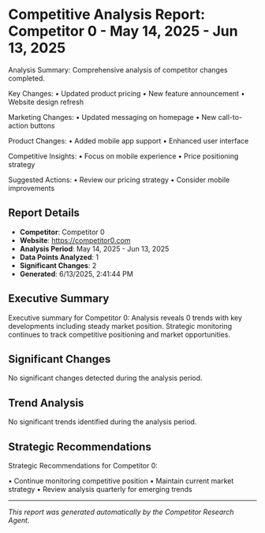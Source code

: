 # Competitive Analysis Report: Competitor 0 - May 14, 2025 - Jun 13, 2025

Analysis Summary:
Comprehensive analysis of competitor changes completed.

Key Changes:
• Updated product pricing
• New feature announcement
• Website design refresh

Marketing Changes:
• Updated messaging on homepage
• New call-to-action buttons

Product Changes:
• Added mobile app support
• Enhanced user interface

Competitive Insights:
• Focus on mobile experience
• Price positioning strategy

Suggested Actions:
• Review our pricing strategy
• Consider mobile improvements

## Report Details

- **Competitor**: Competitor 0
- **Website**: https://competitor0.com
- **Analysis Period**: May 14, 2025 - Jun 13, 2025
- **Data Points Analyzed**: 1
- **Significant Changes**: 2
- **Generated**: 6/13/2025, 2:41:44 PM

## Executive Summary

Executive summary for Competitor 0: Analysis reveals 0 trends with key developments including steady market position. Strategic monitoring continues to track competitive positioning and market opportunities.

## Significant Changes

No significant changes detected during the analysis period.

## Trend Analysis

No significant trends identified during the analysis period.

## Strategic Recommendations

Strategic Recommendations for Competitor 0:

• Continue monitoring competitive position
• Maintain current market strategy
• Review analysis quarterly for emerging trends

---

*This report was generated automatically by the Competitor Research Agent.*
